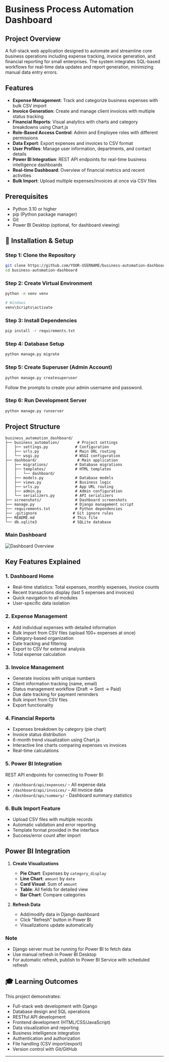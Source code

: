 # Business Process Automation Dashboard

## Project Overview
A full-stack web application designed to automate and streamline core business operations including expense tracking, invoice generation, and financial reporting for small enterprises. The system integrates SQL-based workflows for real-time data updates and report generation, minimizing manual data entry errors.

## Features
- **Expense Management**: Track and categorize business expenses with bulk CSV import
- **Invoice Generation**: Create and manage client invoices with multiple status tracking
- **Financial Reports**: Visual analytics with charts and category breakdowns using Chart.js
- **Role-Based Access Control**: Admin and Employee roles with different permissions
- **Data Export**: Export expenses and invoices to CSV format
- **User Profiles**: Manage user information, departments, and contact details
- **Power BI Integration**: REST API endpoints for real-time business intelligence dashboards
- **Real-time Dashboard**: Overview of financial metrics and recent activities
- **Bulk Import**: Upload multiple expenses/invoices at once via CSV files

## Prerequisites
- Python 3.10 or higher
- pip (Python package manager)
- Git
- Power BI Desktop (optional, for dashboard viewing)

## 🔧 Installation & Setup

### Step 1: Clone the Repository
```bash
git clone https://github.com/YOUR-USERNAME/business-automation-dashboard.git
cd business-automation-dashboard
```

### Step 2: Create Virtual Environment
```bash
python -m venv venv

# Windows
venv\Scripts\activate
```

### Step 3: Install Dependencies
```bash
pip install -r requirements.txt
```

### Step 4: Database Setup
```bash
python manage.py migrate
```

### Step 5: Create Superuser (Admin Account)
```bash
python manage.py createsuperuser
```
Follow the prompts to create your admin username and password.

### Step 6: Run Development Server
```bash
python manage.py runserver
```
## Project Structure
```
business_automation_dashboard/
├── business_automation/        # Project settings
│   ├── settings.py            # Configuration
│   ├── urls.py                # Main URL routing
│   └── wsgi.py                # WSGI configuration
├── dashboard/                  # Main application
│   ├── migrations/            # Database migrations
│   ├── templates/             # HTML templates
│   │   └── dashboard/
│   ├── models.py              # Database models
│   ├── views.py               # Business logic
│   ├── urls.py                # App URL routing
│   ├── admin.py               # Admin configuration
│   └── serializers.py         # API serializers
├── screenshots/               # Dashboard screenshots
├── manage.py                  # Django management script
├── requirements.txt           # Python dependencies
├── .gitignore                # Git ignore rules
├── README.md                 # This file
└── db.sqlite3                # SQLite database
```
### Main Dashboard
![Dashboard Overview](ashboard_overview.png)

## Key Features Explained

### 1. Dashboard Home
- Real-time statistics: Total expenses, monthly expenses, invoice counts
- Recent transactions display (last 5 expenses and invoices)
- Quick navigation to all modules
- User-specific data isolation

### 2. Expense Management
- Add individual expenses with detailed information
- Bulk import from CSV files (upload 100+ expenses at once)
- Category-based organization
- Date tracking and filtering
- Export to CSV for external analysis
- Total expense calculation

### 3. Invoice Management
- Generate invoices with unique numbers
- Client information tracking (name, email)
- Status management workflow (Draft → Sent → Paid)
- Due date tracking for payment reminders
- Bulk import from CSV files
- Export functionality

### 4. Financial Reports
- Expenses breakdown by category (pie chart)
- Invoice status distribution
- 6-month trend visualization using Chart.js
- Interactive line charts comparing expenses vs invoices
- Real-time calculations

### 5. Power BI Integration
REST API endpoints for connecting to Power BI:
- `/dashboard/api/expenses/` - All expense data
- `/dashboard/api/invoices/` - All invoice data
- `/dashboard/api/summary/` - Dashboard summary statistics

### 6. Bulk Import Feature
- Upload CSV files with multiple records
- Automatic validation and error reporting
- Template format provided in the interface
- Success/error count after import

## Power BI Integration

1. **Create Visualizations**
   - **Pie Chart**: Expenses by `category_display`
   - **Line Chart**: `amount` by `date`
   - **Card Visual**: Sum of `amount`
   - **Table**: All fields for detailed view
   - **Bar Chart**: Compare categories

2. **Refresh Data**
   - Add/modify data in Django dashboard
   - Click "Refresh" button in Power BI
   - Visualizations update automatically

### Note
- Django server must be running for Power BI to fetch data
- Use manual refresh in Power BI Desktop
- For automatic refresh, publish to Power BI Service with scheduled refresh

## 🎓 Learning Outcomes
This project demonstrates:
- Full-stack web development with Django
- Database design and SQL operations
- RESTful API development
- Frontend development (HTML/CSS/JavaScript)
- Data visualization and reporting
- Business intelligence integration
- Authentication and authorization
- File handling (CSV import/export)
- Version control with Git/GitHub

---